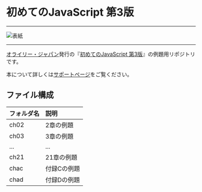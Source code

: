 # 初めてのJavaScript 第3版

---

![表紙](http://www.marlin-arms.com/jpn/arts/books-small/ljs3.png)

---

[オライリー・ジャパン](http://www.oreilly.co.jp/books/9784873117836/)発行の『[初めてのJavaScript 第3版](http://www.marlin-arms.com/support/ljs3/)』の例題用リポジトリです。

本について詳しくは[サポートページ](http://www.marlin-arms.com/support/ljs3/)をご覧ください。


## ファイル構成

|フォルダ名 |説明                         |
|:--        |:--                          |
|ch02       |2章の例題    |
|ch03       |3章の例題    |
|...        |...                          |
|ch21       |21章の例題    |
|chac       |付録Cの例題    |
|chad       |付録Dの例題    |



